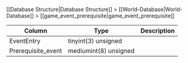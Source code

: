[[Database Structure|Database Structure]] > [[World-Database|World-Database]] > [[game_event_prerequisite|game_event_prerequisite]]

Column | Type | Description
--- | --- | ---
EventEntry | tinyint(3) unsigned | 
Prerequisite_event | mediumint(8) unsigned | 
